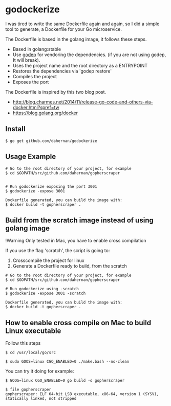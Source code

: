 # godockerize

I was tired to write the same Dockerfile again and again, so I did a
simple tool to generate, a Dockerfile for your Go microservice.

The Dockerfile is based in the golang image, it follows these steps.
* Based in golang:stable
* Use [godep](https://github.com/tools/godep) for vendoring the dependencies. (if you are not using godep, It will break).
* Uses the project name and the root directory as a ENTRYPOINT
* Restores the dependencies via 'godep restore'
* Compiles the project
* Exposes the port

The Dockerfile is inspired by this two blog post.
* http://blog.charmes.net/2014/11/release-go-code-and-others-via-docker.html?spref=tw
* https://blog.golang.org/docker

## Install
```
$ go get github.com/dahernan/godockerize

```

## Usage Example
```
# Go to the root directory of your project, for example
$ cd $GOPATH/src/github.com/dahernan/gopherscraper


# Run godockerize exposing the port 3001
$ godockerize -expose 3001

Dockerfile generated, you can build the image with:
$ docker build -t gopherscraper .

```

## Build from the scratch image instead of using golang image

!Warning Only tested in Mac, you have to enable cross compilation

If you use the flag 'scratch', the script is going to:

1) Crosscompile the project for linux
2) Generate a Dockerfile ready to build, from the scratch

```
# Go to the root directory of your project, for example
$ cd $GOPATH/src/github.com/dahernan/gopherscraper

# Run godockerize using -scratch
$ godockerize -expose 3001 -scratch

Dockerfile generated, you can build the image with:
$ docker build -t gopherscraper .

```


## How to enable cross compile on Mac to build Linux executable

Follow this steps

```
$ cd /usr/local/go/src

$ sudo GOOS=linux CGO_ENABLED=0 ./make.bash --no-clean

```

You can try it doing for example:

```
$ GOOS=linux CGO_ENABLED=0 go build -o gopherscraper

$ file gopherscraper
gopherscraper: ELF 64-bit LSB executable, x86-64, version 1 (SYSV), statically linked, not stripped

```


